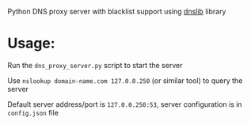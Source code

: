 Python DNS proxy server with blacklist support using [dnslib](https://pypi.python.org/pypi/dnslib) library

# Usage:
Run the `dns_proxy_server.py` script to start the server

Use `nslookup domain-name.com 127.0.0.250` (or similar tool) to query the server

Default server address/port is `127.0.0.250:53`, server configuration is in `config.json` file
